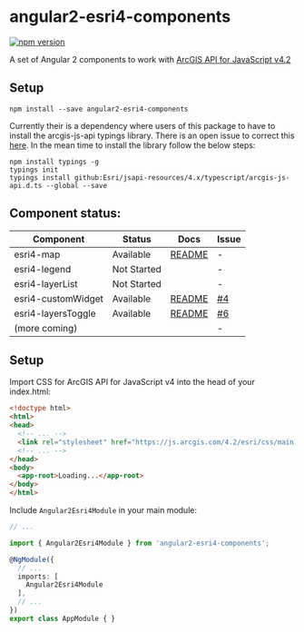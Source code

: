 # angular2-esri4-components
[![npm version](https://badge.fury.io/js/angular2-esri4-components.svg)](https://badge.fury.io/js/angular2-esri4-components)

A set of Angular 2 components to work with [ArcGIS API for JavaScript v4.2](https://developers.arcgis.com/javascript/)

## Setup

```
npm install --save angular2-esri4-components
```

Currently their is a dependency where users of this package to have to install the arcgis-js-api typings library.  There is an open issue to correct this [here](https://github.com/kgs916/angular2-esri4-components/issues/3).  In the mean time to install the library follow the below steps:

```
npm install typings -g
typings init
typings install github:Esri/jsapi-resources/4.x/typescript/arcgis-js-api.d.ts --global --save
``` 

## Component status:

| Component          | Status                              | Docs         | Issue          |
|--------------------|-------------------------------------|--------------|----------------|
| esri4-map          |                           Available | [README][1]  |              - |
| esri4-legend       |                         Not Started |              |              - |
| esri4-layerList    |                         Not Started |              |              - |
| esri4-customWidget |                           Available | [README][2]  |      [#4][004] |
| esri4-layersToggle |                           Available | [README][3]  |      [#6][006] |
| (more coming)      |                                     |              |              - |

 [1]: https://github.com/kgs916/angular2-esri4-components/blob/master/src/lib/esri4-map/README.md
 [2]: https://github.com/kgs916/angular2-esri4-components/blob/master/src/lib/widgets/custom-widget/README.md
 [3]: https://github.com/kgs916/angular2-esri4-components/blob/master/src/lib/widgets/layers-toggle/README.md

 [004]: https://github.com/kgs916/angular2-esri4-components/issues/4
 [006]: https://github.com/kgs916/angular2-esri4-components/issues/6
 
## Setup

Import CSS for ArcGIS API for JavaScript v4 into the head of your index.html:

```html
<!doctype html>
<html>
<head>
  <!-- ... -->
  <link rel="stylesheet" href="https://js.arcgis.com/4.2/esri/css/main.css">
  <!-- ... -->
</head>
<body>
  <app-root>Loading...</app-root>
</body>
</html>
```

Include `Angular2Esri4Module` in your main module:

```ts
// ...

import { Angular2Esri4Module } from 'angular2-esri4-components';

@NgModule({
  // ...
  imports: [
    Angular2Esri4Module
  ],
  // ...
})
export class AppModule { }

```
